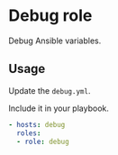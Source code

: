 # Debug role

Debug Ansible variables.

## Usage

Update the `debug.yml`.

Include it in your playbook.

```yml
- hosts: debug
  roles:
  - role: debug
```